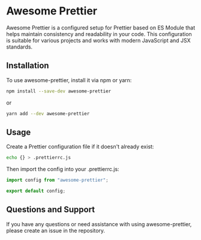 # Awesome Prettier

Awesome Prettier is a configured setup for Prettier based on ES Module that helps maintain consistency and readability in your code. This configuration is suitable for various projects and works with modern JavaScript and JSX standards.

## Installation

To use awesome-prettier, install it via npm or yarn:

```bash
npm install --save-dev awesome-prettier
```

or

```bash
yarn add --dev awesome-prettier
```

## Usage

Create a Prettier configuration file if it doesn't already exist:

```bash
echo {} > .prettierrc.js
```

Then import the config into your .prettierrc.js:

```js
import config from "awesome-prettier";

export default config;
```

## Questions and Support

If you have any questions or need assistance with using awesome-prettier, please create an issue in the repository.
